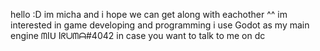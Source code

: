 hello :D
im micha and i hope we can get along with eachother ^^
im interested in game developing and programming
i use Godot as my main engine
ᗰIᑌ Iᖇᑌᗰᗩ#4042 in case you want to talk to me on dc
